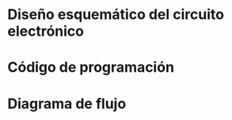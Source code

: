 <h1> Diseño esquemático del circuito electrónico </h1> 

<h1> Código de programación </h1> 

<h1> Diagrama de flujo </h1> 
